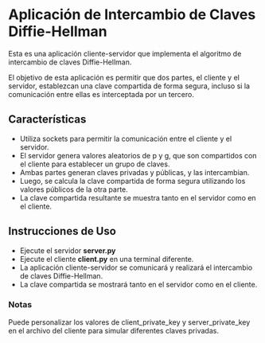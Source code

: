 # Aplicación de Intercambio de Claves Diffie-Hellman

Esta es una aplicación cliente-servidor que implementa el algoritmo de intercambio de claves Diffie-Hellman. 

El objetivo de esta aplicación es permitir que dos partes, el cliente y el servidor, establezcan una clave compartida de forma segura, incluso si la comunicación entre ellas es interceptada por un tercero.

## Características

- Utiliza sockets para permitir la comunicación entre el cliente y el servidor.
- El servidor genera valores aleatorios de p y g, que son compartidos con el cliente para establecer un grupo de claves.
- Ambas partes generan claves privadas y públicas, y las intercambian.
- Luego, se calcula la clave compartida de forma segura utilizando los valores públicos de la otra parte.
- La clave compartida resultante se muestra tanto en el servidor como en el cliente.

## Instrucciones de Uso

- Ejecute el servidor **server.py**
- Ejecute el cliente **client.py** en una terminal diferente.
- La aplicación cliente-servidor se comunicará y realizará el intercambio de claves Diffie-Hellman.
- La clave compartida se mostrará tanto en el servidor como en el cliente.

###  Notas

Puede personalizar los valores de client_private_key y server_private_key en el archivo del cliente para simular diferentes claves privadas.

